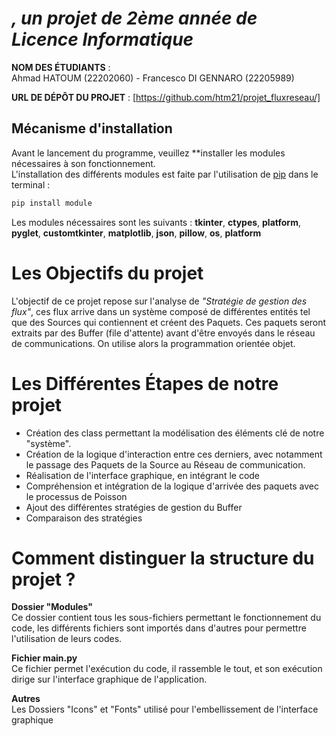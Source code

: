 # *, un projet de 2ème année de Licence Informatique*
**NOM DES ÉTUDIANTS** : \
Ahmad HATOUM (22202060) - Francesco DI GENNARO (22205989)  



**URL DE DÉPÔT DU PROJET** : [https://github.com/htm21/projet_fluxreseau/]

## Mécanisme d'installation
Avant le lancement du programme, veuillez **installer les modules nécessaires à son fonctionnement.  
L'installation des différents modules est faite par l'utilisation de  [pip](https://pip.pypa.io/en/stable/)  dans le terminal :
```bash
pip install module
```
Les modules nécessaires sont les suivants : **tkinter**, **ctypes**, **platform**, **pyglet**, **customtkinter**, **matplotlib**, **json**, **pillow**, **os**, **platform**


# Les Objectifs du projet

L'objectif de ce projet repose sur l'analyse de *"Stratégie de gestion des flux"*, ces flux arrive dans un système composé de différentes entités tel que des Sources qui contiennent et créent des Paquets. Ces paquets seront extraits par des Buffer (file d'attente) avant d'être envoyés dans le réseau de communications. On utilise alors la programmation orientée objet.

# Les Différentes Étapes de notre projet

- Création des class permettant la modélisation des éléments clé de notre "système".
- Création de la logique d'interaction entre ces derniers, avec notamment le passage des Paquets de la Source au Réseau de communication.
- Réalisation de l'interface graphique, en intégrant le code
- Compréhension et intégration de la logique d'arrivée des paquets avec le processus de Poisson
- Ajout des différentes stratégies de gestion du Buffer
- Comparaison des stratégies


# Comment distinguer la structure du projet ?

**Dossier "Modules"**  
Ce dossier contient tous les sous-fichiers permettant le fonctionnement du code, les différents fichiers sont importés dans d'autres pour permettre l'utilisation de leurs codes.  

**Fichier main.py**  
Ce fichier permet l'exécution du code, il rassemble le tout, et son exécution dirige sur l'interface graphique de l'application.  

**Autres**  
Les Dossiers "Icons" et "Fonts" utilisé pour l'embellissement de l'interface graphique
